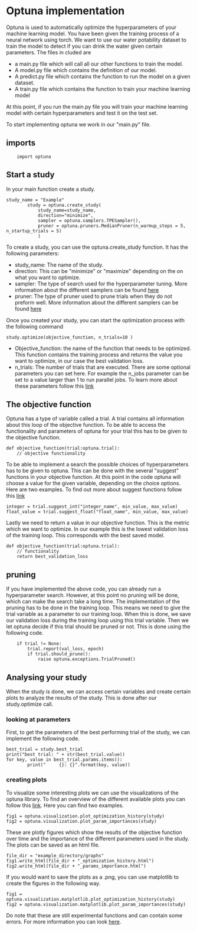 # Optuna implementation

Optuna is used to automatically optimize the hyperparameters of your machine learning model. You have been given the training process of a neural network using torch. We want to use our water potability dataset to train the model to detect if you can drink the water given certain parameters. The files in cluded are 
* a main.py file which will call all our other functions to train the model.
* A model.py file which contains the definition of our model.
* A predict.py file which contains the function to run the model on a given dataset.
* A train.py file which contains the function to train your machine learning model

At this point, if you run the main.py file you will train your machine learning model with certain hyperparameters and test it on the test set.

To start implementing optuna we work in our "main.py" file.

## imports

```
    import optuna
```

## Start a study 

In your main function create a study.

```
study_name = "Example"
        study = optuna.create_study(
            study_name=study_name,
            direction="minimize", 
            sampler = optuna.samplers.TPESampler(),
            pruner = optuna.pruners.MedianPruner(n_warmup_steps = 5, n_startup_trials = 5)
            )
```

To create a study, you can use the optuna.create_study function. It has the following parameters:
- study_name: The name of the study.
- direction: This can be "minimize" or "maximize" depending on the on what you want to optimize.
- sampler: The type of search used for the hyperparameter tuning. More information about the different samplers can be found [here](https://optuna.readthedocs.io/en/stable/reference/samplers/index.html)
- pruner: The type of pruner used to prune trials when they do not preform well. More information about the different samplers can be found [here](https://optuna.readthedocs.io/en/stable/reference/pruners.html)

Once you created your study, you can start the optimization process with the following command

```
study.optimize(objective_function, n_trials=10 )
```

- Objective_function: the name of the function that needs to be optimized. This function contains the training process and returns the value you want to optimize, in our case the best validation loss.
- n_trials: The number of trials that are executed.
There are some optional parameters you can set here. For example the n_jobs parameter can be set to a value larger than 1 to run parallel jobs. To learn more about these parameters follow this [link](https://optuna.readthedocs.io/en/stable/reference/generated/optuna.study.Study.html#optuna.study.Study.optimize)

## The objective function

Optuna has a type of variable called a trial. A trial contains all information about this loop of the objective function. To be able to access the functionality and parameters of optuna for your trial this has to be given to the objective function.

```
def objective_function(trial:optuna.trial):
    // objective functionality
```

To be able to implement a search the possible choices of hyperparameters has to be given to optuna. This can be done with the several "suggest" functions in your objective function. At this point in the code optuna will choose a value for the given variable, depending on the choice options. Here are two examples. To find out more about suggest functions follow this [link](https://optuna.readthedocs.io/en/stable/reference/generated/optuna.trial.Trial.html#optuna.trial.Trial)

```
integer = trial.suggest_int("integer_name", min_value, max_value)  
float_value = trial.suggest_float("float_name", min_value, max_value)
```
Lastly we need to return a value in our objective function. This is the metric which we want to optimize. In our example this is the lowest validation loss of the training loop. This corresponds with the best saved model.

```
def objective_function(trial:optuna.trial):
    // functionality
    return best_validation_loss
```

## pruning

If you have implemented the above code, you can already run a hyperparameter search. However, at this point no pruning will be done, which can make the search take a long time. The implementation of the pruning has to be done in the training loop. This means we need to give the trial variable as a parameter to our training loop. When this is done, we save our validation loss during the training loop using this trial variable. Then we let optuna decide if this trial should be pruned or not. This is done using the following code.

```
    if trial != None: 
        trial.report(val_loss, epoch)
        if trial.should_prune():
            raise optuna.exceptions.TrialPruned()
```

## Analysing your study

When the study is done, we can access certain variables and create certain plots to analyze the results of the study. This is done after our study.optimize call.

### looking at parameters
First, to get the parameters of the best performing trial of the study, we can implement the following code.

```
best_trial = study.best_trial
print("best trial: " + str(best_trial.value))
for key, value in best_trial.params.items():
        print("     {}: {}".format(key, value))
```


### creating plots
To visualize some interesting plots we can use the visualizations of the optuna library. To find an overview of the different available plots you can follow this [link](https://optuna.readthedocs.io/en/stable/reference/visualization/index.html). Here you can find two examples.

```
fig1 = optuna.visualization.plot_optimization_history(study)
fig2 = optuna.visualization.plot_param_importances(study)
```
These are plotly figures which show the results of the objective function over time and the importance of the different parameters used in the study. The plots can be saved as an html file.

```
file_dir = "example_directory/graphs"
fig1.write_html(file_dir + "_optimization_history.html")
fig2.write_html(file_dir + "_params_importance.html")
```

If you would want to save the plots as a .png, you can use matplotlib to create the figures in the following way.

```
fig1 = optuna.visualization.matplotlib.plot_optimization_history(study)
fig2 = optuna.visualization.matplotlib.plot_param_importances(study)
```
Do note that these are still experimental functions and can contain some errors. For more information you can look [here](https://optuna.readthedocs.io/en/stable/reference/visualization/matplotlib/index.html).



